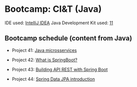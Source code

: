 # Bootcamp: CI&T (Java)

IDE used: [IntelliJ IDEA](https://www.jetbrains.com/idea/)
Java Development Kit used: [11](https://www.oracle.com/java/technologies/downloads/)

## Bootcamp schedule (content from Java)
- Project 41: [Java microsservices](https://github.com/jmmaraociandt/tc-hbtn-microsservicos_java/tree/main/0x00)

- Project 42: [What is SpringBoot?](https://github.com/jmmaraociandt/tc-hbtn-microsservicos_java/tree/main/0x01)

- Project 43: [Building API REST with Spring Boot](https://github.com/jmmaraociandt/tc-hbtn-microsservicos_java/tree/main/0x02)

- Project 44: [Spring Data JPA introduction](https://github.com/jmmaraociandt/tc-hbtn-microsservicos_java/tree/main/0x03)
